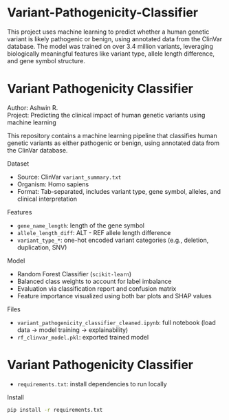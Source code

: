# Variant-Pathogenicity-Classifier
This project uses machine learning to predict whether a human genetic variant is likely pathogenic or benign, using annotated data from the ClinVar database. The model was trained on over 3.4 million variants, leveraging biologically meaningful features like variant type, allele length difference, and gene symbol structure.
# Variant Pathogenicity Classifier

Author: Ashwin R.  
Project: Predicting the clinical impact of human genetic variants using machine learning

This repository contains a machine learning pipeline that classifies human genetic variants as either pathogenic or benign, using annotated data from the ClinVar database.

Dataset

- Source: ClinVar `variant_summary.txt`
- Organism: Homo sapiens
- Format: Tab-separated, includes variant type, gene symbol, alleles, and clinical interpretation

 Features

- `gene_name_length`: length of the gene symbol
- `allele_length_diff`: ALT - REF allele length difference
- `variant_type_*`: one-hot encoded variant categories (e.g., deletion, duplication, SNV)

Model

- Random Forest Classifier (`scikit-learn`)
- Balanced class weights to account for label imbalance
- Evaluation via classification report and confusion matrix
- Feature importance visualized using both bar plots and SHAP values

Files

- `variant_pathogenicity_classifier_cleaned.ipynb`: full notebook (load data → model training → explainability)
- `rf_clinvar_model.pkl`: exported trained model
# Variant Pathogenicity Classifier


- `requirements.txt`: install dependencies to run locally

Install

```bash
pip install -r requirements.txt

